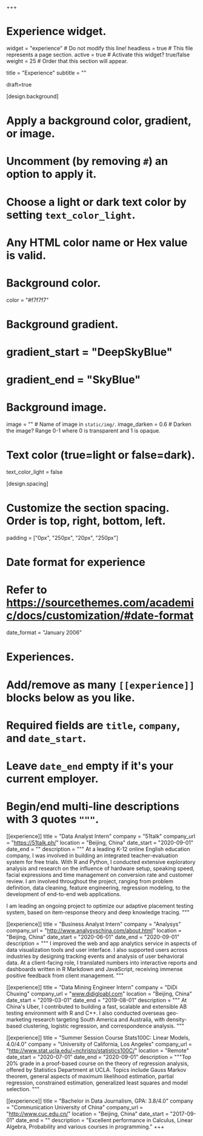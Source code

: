 +++
# Experience widget.
widget = "experience"  # Do not modify this line!
headless = true  # This file represents a page section.
active = true # Activate this widget? true/false
weight = 25  # Order that this section will appear.

title = "Experience"
subtitle = ""

draft=true

[design.background]
  # Apply a background color, gradient, or image.
  #   Uncomment (by removing `#`) an option to apply it.
  #   Choose a light or dark text color by setting `text_color_light`.
  #   Any HTML color name or Hex value is valid.

  # Background color.
  color = "#f7f7f7"
  
  # Background gradient.
  # gradient_start = "DeepSkyBlue"
  # gradient_end = "SkyBlue"
  
  # Background image.
  image = ""  # Name of image in `static/img/`.
  image_darken = 0.6  # Darken the image? Range 0-1 where 0 is transparent and 1 is opaque.

  # Text color (true=light or false=dark).
  text_color_light = false

[design.spacing]
  # Customize the section spacing. Order is top, right, bottom, left.
  padding = ["0px", "250px", "20px", "250px"]

# Date format for experience
#   Refer to https://sourcethemes.com/academic/docs/customization/#date-format
date_format = "January 2006"

# Experiences.
#   Add/remove as many `[[experience]]` blocks below as you like.
#   Required fields are `title`, `company`, and `date_start`.
#   Leave `date_end` empty if it's your current employer.
#   Begin/end multi-line descriptions with 3 quotes `"""`.




[[experience]]
  title = "Data Analyst Intern"
  company = "51talk"
  company_url = "https://51talk.ph/"
  location = "Beijing, China"
  date_start = "2020-09-01"
  date_end = ""
  description = """
   At a leading K-12 online English education company, I was involved in building an integrated teacher-evaluation system for free trials. With R and Python, I conducted extensive exploratory analysis and research on the influence of hardware setup, speaking speed, facial expressions and time management on conversion rate and customer review. I am involved throughout the project, ranging from problem definition, data cleaning, feature engineering, regression modeling, to the development of end-to-end web applications. 
   
   I am leading an ongoing project to optimize our adaptive placement testing system, based on item-response theory and deep knowledge tracing. 
  """

[[experience]]
  title = "Business Analyst Intern"
  company = "Analysys"
  company_url = "http://www.analysyschina.com/about.html"
  location = "Beijing, China"
  date_start = "2020-06-01"
  date_end = "2020-09-01"
  description = """
   I improved the web and app analytics service in aspects of data visualization tools and user interface. I also supported users across industries by designing tracking events and analysis of user behavioral data. At a client-facing role, I translated numbers into interactive reports and dashboards written in R Markdown and JavaScript, receiving immense positive feedback from client management.
  """


[[experience]]
  title = "Data Mining Engineer Intern"
  company = "DiDi Chuxing"
  company_url = "www.didigloabl.com"
  location = "Beijing, China"
  date_start = "2019-03-01"
  date_end = "2019-08-01"
  description = """
  At China's Uber, I contributed to building a fast, scalable and extensible AB testing environment with R and C++. I also conducted overseas geo-marketing research targeting South America and Australia, with density-based clustering, logistic regression, and correspondence analysis.
  """

[[experience]]
  title = "Summer Session Course Stats100C: Linear Models, 4.0/4.0"
  company = "University of California, Los Angeles"
  company_url = "http://www.stat.ucla.edu/~nchristo/statistics100C/"
  location = "Remote"
  date_start = "2020-07-01"
  date_end = "2020-09-01"
  description = """Top 20% grade in a proof-based course on the theory of regression analysis, offered by Statistics Department at UCLA. Topics include Gauss Markov theorem, general aspects of maximum likelihood estimation, partial regression, constrained estimation, generalized least squares and model selection. """
  
[[experience]]
  title = "Bachelor in Data Journalism, GPA: 3.8/4.0"
  company = "Communication University of China"
  company_url = "http://www.cuc.edu.cn/"
  location = "Beijing, China"
  date_start = "2017-09-01"
  date_end = ""
  description = "Excellent performance in Calculus, Linear Algebra, Probability and various courses in programming."
+++